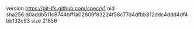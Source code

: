 version https://git-lfs.github.com/spec/v1
oid sha256:d0addb511c8744bff1a02809f83224f58c77d4dfbb812ddc4ddd4df4bb132c93
size 21856
